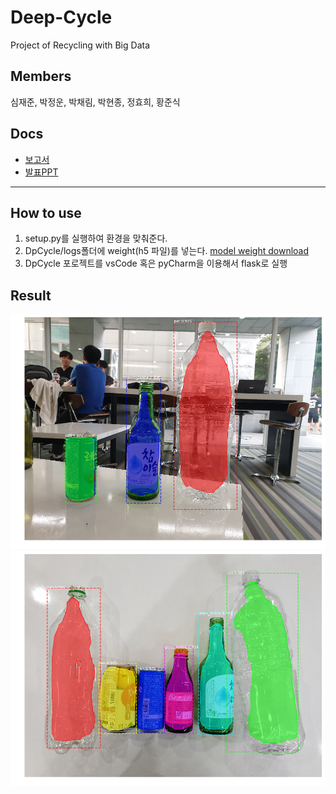 # Deep-Cycle

Project of Recycling with Big Data

## Members

심재준, 박정운, 박채림, 박현종, 정효희, 황준식

## Docs

- [보고서](docs/보고서(고려대-4조).docx)
- [발표PPT](docs/발표자료/고려대-4조---Deep-Cycle_ver1.pptx)
___

## How to use

1. setup.py를 실행하여 환경을 맞춰준다.
1. DpCycle/logs폴더에 weight(h5 파일)를 넣는다. [model weight download](https://drive.google.com/open?id=1xjmrq8s6Vrm_rfqV0S89cX6CjA8RZUC5)
1. DpCycle 포로젝트를 vsCode 혹은 pyCharm을 이용해서 flask로 실행

## Result
![result1](./result.png)
![result2](./result2.png)